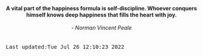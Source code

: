 
<div align="center"><b><span>A vital part of the happiness formula is self-discipline. Whoever conquers himself knows deep happiness that fills the heart with joy.</span></b><br><br><i> - Norman Vincent Peale</i></div>
<br><br><kbd>Last updated:Tue Jul 26 12:10:23 2022</kbd>